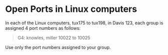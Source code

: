 Open Ports in Linux computers
=============================

In each of the Linux computers, tux175 to tux198, in Davis 123,
each group is assigned 4 port numbers as follows: 

> G4: knowles, miller         		10022 to 10025  

Use only the port numbers assigned to your group.